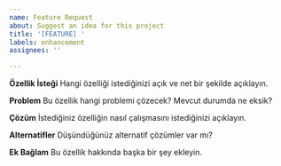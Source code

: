 ```yaml
---
name: Feature Request
about: Suggest an idea for this project
title: '[FEATURE] '
labels: enhancement
assignees: ''

---
```


**Özellik İsteği**
Hangi özelliği istediğinizi açık ve net bir şekilde açıklayın.

**Problem**
Bu özellik hangi problemi çözecek? Mevcut durumda ne eksik?

**Çözüm**
İstediğiniz özelliğin nasıl çalışmasını istediğinizi açıklayın.

**Alternatifler**
Düşündüğünüz alternatif çözümler var mı?

**Ek Bağlam**
Bu özellik hakkında başka bir şey ekleyin.
